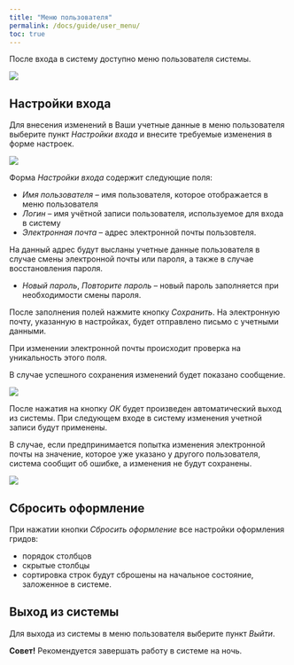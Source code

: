 ```yaml
---
title: "Меню пользователя"
permalink: /docs/guide/user_menu/
toc: true
---
```


После входа в систему доступно меню пользователя системы.

![](../../images/arctl_main_window_user_menu.png)

## Настройки входа
Для внесения изменений в Ваши учетные данные в меню пользователя
выберите пункт *Настройки входа* и внесите требуемые изменения в форме настроек.

![](../../images/arctl_user_setting.png)

Форма *Настройки входа* содержит следующие поля:
-   *Имя пользователя* – имя пользователя, которое отображается в меню пользователя  
-   *Логин* – имя учётной записи пользователя, используемое для входа в систему  
-   *Электронная почта* – адрес электронной почты пользовтеля.

На данный адрес будут высланы учетные данные пользователя в случае смены
электронной почты или пароля, а также в случае восстановления пароля.

-   *Новый пароль*, *Повторите пароль* – новый пароль заполняется при необходимости смены пароля.

После заполнения полей нажмите кнопку *Сохранить*.
На электронную почту, указанную в настройках, будет отправлено письмо с учетными данными.

При изменении электронной почты происходит проверка на уникальность этого поля.

В случае успешного сохранения изменений будет показано сообщение.

![](../../images/arctl_user_setting_ok.png)

После нажатия на кнопку *ОК* будет произведен автоматический выход из системы.
При следующем входе в систему изменения учетной записи будут применены.

В случае, если предпринимается попытка изменения электронной почты на значение,
которое уже указано у другого пользователя, система сообщит об ошибке,
а изменения не будут сохранены.

![](../../images/arctl_user_setting_email_error.png)

## Сбросить оформление
При нажатии кнопки *Сбросить оформление* все настройки оформления гридов:
-   порядок столбцов
-   скрытые столбцы
-   сортировка строк
будут сброшены на начальное состояние, заложенное в системе.

## Выход из системы
Для выхода из системы в меню пользователя выберите пункт *Выйти*.

**Совет!** Рекомендуется завершать работу в системе на ночь.
